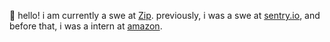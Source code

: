 👋 hello! i am currently a swe at [Zip](https://ziphq.com). previously, i was a swe at [sentry.io](https://www.sentry.io), and before that, i was a intern at [amazon](https://xkcd.com/1165/).
